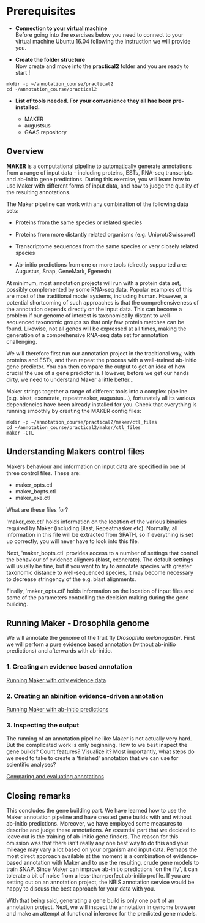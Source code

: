 # Prerequisites

  * **Connection to your virtual machine**  
Before going into the exercises below you need to connect to your virtual machine Ubuntu 16.04 following the instruction we will provide you.

  * **Create the folder structure**  
Now create and move into the **practical2** folder and you are ready to start !
```
mkdir -p ~/annotation_course/practical2
cd ~/annotation_course/practical2
```

  * **List of tools needed. For your convenience they all hae been pre-installed.**  

    * MAKER
    * augustsus
    * GAAS repository

## Overview

**MAKER** is a computational pipeline to automatically generate annotations from a range of input data - including proteins, ESTs, RNA-seq transcripts and ab-initio gene predictions. During this exercise, you will learn how to use Maker with different forms of input data, and how to judge the quality of the resulting annotations.

The Maker pipeline can work with any combination of the following data sets:

* Proteins from the same species or related species  

* Proteins from more distantly related organisms (e.g. Uniprot/Swissprot)  

* Transcriptome sequences from the same species or very closely related species  

* Ab-initio predictions from one or more tools (directly supported are: Augustus, Snap, GeneMark, Fgenesh)  

At minimum, most annotation projects will run with a protein data set, possibly complemented by some RNA-seq data. Popular examples of this are most of the traditional model systems, including human. However, a potential shortcoming of such approaches is that the comprehensiveness of the annotation depends directly on the input data. This can become a problem if our genome of interest is taxonomically distant to well-sequenced taxonomic groups so that only few protein matches can be found. Likewise, not all genes will be expressed at all times, making the generation of a comprehensive RNA-seq data set for annotation challenging.

We will therefore first run our annotation project in the traditional way, with proteins and ESTs, and then repeat the process with a well-trained ab-initio gene predictor. You can then compare the output to get an idea of how crucial the use of a gene predictor is. However, before we get our hands dirty, we need to understand Maker a little better...

Maker strings together a range of different tools into a complex pipeline (e.g. blast, exonerate, repeatmasker, augustus...), fortunately all its various dependencies have been already installed for you. 
Check that everything is running smoothly by creating the MAKER config files:

```
mkdir -p ~/annotation_course/practical2/maker/ctl_files
cd ~/annotation_course/practical2/maker/ctl_files
maker -CTL
```

## Understanding Makers control files

Makers behaviour and information on input data are specified in one of three control files. These are:

- maker_opts.ctl  
- maker_bopts.ctl  
- maker_exe.ctl

What are these files for?

'maker_exe.ctl' holds information on the location of the various binaries required by Maker (including Blast, Repeatmasker etc). Normally, all information in this file will be extracted from $PATH, so if everything is set up correctly, you will never have to look into this file.

Next, 'maker_bopts.ctl' provides access to a number of settings that control the behaviour of evidence aligners (blast, exonerate). The default settings will usually be fine, but if you want to try to annotate species with greater taxonomic distance to well-sequenced species, it may become necessary to decrease stringency of the e.g. blast alignments.

Finally, 'maker_opts.ctl' holds information on the location of input files and some of the parameters controlling the decision making during the gene building.

## Running Maker - Drosophila genome

We will annotate the genome of the fruit fly _Drosophila melanogaster_. First we will perforn a pure evidence based annotation (without ab-initio predictions) and afterwards with ab-initio.

### 1. Creating an evidence based annotation

[Running Maker with only evidence data](practical2_sub_makerNoAbinit.md)

### 2. Creating an abinition evidence-driven annotation

[Running Maker with ab-initio predictions](practical2_sub_makerAbinit.md)

### 3. Inspecting the output

The running of an annotation pipeline like Maker is not actually very hard. But the complicated work is only beginning. How to we best inspect the gene builds? Count features? Visualize it? Most importantly, what steps do we need to take to create a 'finished' annotation that we can use for scientific analyses?

[Comparing and evaluating annotations](practical2_sub_makerCompareAnnot.md)

## Closing remarks

This concludes the gene building part. We have learned how to use the Maker annotation pipeline and have created gene builds with and without ab-initio predictions. Moreover, we have employed some measures to describe and judge these annotations. An essential part that we decided to leave out is the training of ab-initio gene finders. The reason for this omission was that there isn't really any one best way to do this and your mileage may vary a lot based on your organism and input data. Perhaps the most direct approach available at the moment is a combination of evidence-based annotation with Maker and to use the resulting, crude gene models to train SNAP. Since Maker can improve ab-initio predictions 'on the fly', it can tolerate a bit of noise from a less-than-perfect ab-initio profile. If you are setting out on an annotation project, the NBIS annotation service would be happy to discuss the best approach for your data with you.

With that being said, generating a gene build is only one part of an annotation project. Next, we will inspect the annotation in genome browser and make an attempt at functional inference for the predicted gene models.
